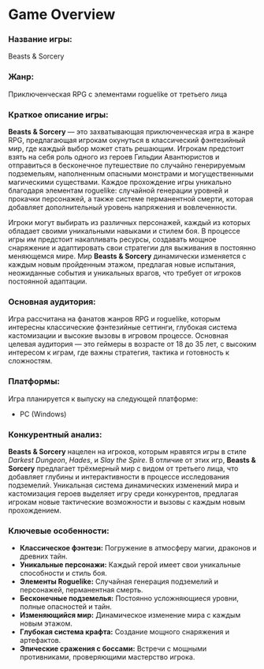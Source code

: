 ﻿# Game Overview

### **Название игры:**

Beasts & Sorcery

### **Жанр:**

Приключенческая RPG с элементами roguelike от третьего лица

### **Краткое описание игры:**

**Beasts & Sorcery** — это захватывающая приключенческая игра в жанре RPG, предлагающая игрокам окунуться в классический фэнтезийный мир, где каждый выбор может стать решающим. Игрокам предстоит взять на себя роль одного из героев Гильдии Авантюристов и отправиться в бесконечное путешествие по случайно генерируемым подземельям, наполненным опасными монстрами и могущественными магическими существами. Каждое прохождение игры уникально благодаря элементам roguelike: случайной генерации уровней и прокачки персонажей, а также системе перманентной смерти, которая добавляет дополнительный уровень напряжения и вовлеченности.

Игроки могут выбирать из различных персонажей, каждый из которых обладает своими уникальными навыками и стилем боя. В процессе игры им предстоит накапливать ресурсы, создавать мощное снаряжение и адаптировать свои стратегии для выживания в постоянно меняющемся мире. Мир **Beasts & Sorcery** динамически изменяется с каждым новым пройденным этажом, предлагая новые испытания, неожиданные события и уникальных врагов, что требует от игроков постоянной адаптации.

### **Основная аудитория:**

Игра рассчитана на фанатов жанров RPG и roguelike, которым интересны классические фэнтезийные сеттинги, глубокая система кастомизации и высокие вызовы в игровом процессе. Основная целевая аудитория — это геймеры в возрасте от 18 до 35 лет, с высоким интересом к играм, где важны стратегия, тактика и готовность к сложностям.

### **Платформы:**

Игра планируется к выпуску на следующей платформе:

- PC (Windows)

### **Конкурентный анализ:**

**Beasts & Sorcery** нацелен на игроков, которым нравятся игры в стиле *Darkest Dungeon*, *Hades*, и *Slay the Spire*. В отличие от этих игр, **Beasts & Sorcery** предлагает трёхмерный мир с видом от третьего лица, что добавляет глубины и интерактивности в процессе исследования подземелий. Уникальная система динамических изменений мира и кастомизация героев выделяет игру среди конкурентов, предлагая игрокам новые тактические возможности и вызовы с каждым новым прохождением.

### **Ключевые особенности:**

- **Классическое фэнтези:** Погружение в атмосферу магии, драконов и древних тайн.
- **Уникальные персонажи:** Каждый герой имеет свои уникальные способности и стиль боя.
- **Элементы Roguelike:** Случайная генерация подземелий и персонажей, перманентная смерть.
- **Бесконечные подземелья:** Постоянно усложняющиеся уровни, полные опасностей и тайн.
- **Изменяющийся мир:** Динамическое изменение мира с каждым новым этажом.
- **Глубокая система крафта:** Создание мощного снаряжения и артефактов.
- **Эпические сражения с боссами:** Встречи с мощными противниками, проверяющими мастерство игрока.